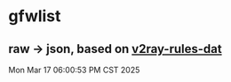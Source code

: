 # gfwlist
## raw -> json, based on [v2ray-rules-dat](https://github.com/Loyalsoldier/v2ray-rules-dat)
Mon Mar 17 06:00:53 PM CST 2025

